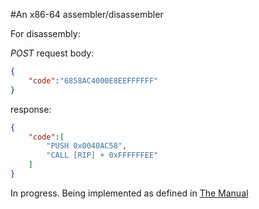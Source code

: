 #An x86-64 assembler/disassembler

For disassembly:

*POST* request body:
```json
{
	"code":"6858AC4000E8EEFFFFFF"
}
```

response:
```json
{
	"code":[
		"PUSH 0x0040AC58",
		"CALL [RIP] + 0xFFFFFFEE"
	]
}
```

In progress.
Being implemented as defined in [The Manual](https://www.amd.com/system/files/TechDocs/24594.pdf)